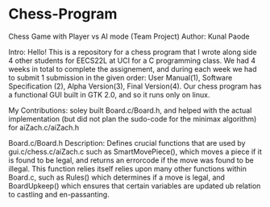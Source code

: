 # Chess-Program
Chess Game with Player vs AI mode (Team Project)
Author: Kunal Paode

Intro:
Hello! This is a repository for a chess program that I wrote along side 4 other students for EECS22L at UCI for a C programming class. We had 4 weeks in total to complete the assignement, and during each week we had to submit 1 submission in the given order: User Manual(1), Software Specification (2), Alpha Version(3), Final Version(4). Our chess program has a functional GUI built in GTK 2.0, and so it runs only on linux.

My Contributions: soley built Board.c/Board.h, and helped with the actual implementation (but did not plan the sudo-code for the minimax algorithm) for aiZach.c/aiZach.h

Board.c/Board.h Description: Defines crucial functions that are used by gui.c/chess.c/aiZach.c
such as SmartMovePiece(), which moves a piece if it is found to be legal, and returns an errorcode if the move was found to be illegal. This function relies itself relies upon many other functions within Board.c, such as Rules() which determines if a move is legal, and BoardUpkeep() which ensures that certain variables are updated ub relation to castling and en-passanting. 
